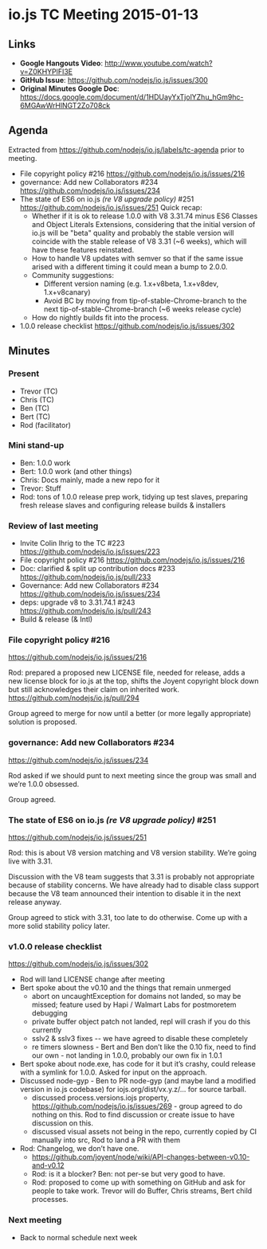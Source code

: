 # io.js TC Meeting 2015-01-13

## Links

* **Google Hangouts Video**: http://www.youtube.com/watch?v=Z0KHYPlFI3E
* **GitHub Issue**: https://github.com/nodejs/io.js/issues/300
* **Original Minutes Google Doc**: https://docs.google.com/document/d/1HDUayYxTjolYZhu_hGm9hc-6MGAwWrHlNGT2Zo708ck

## Agenda

Extracted from https://github.com/nodejs/io.js/labels/tc-agenda prior to meeting.

* File copyright policy #216 https://github.com/nodejs/io.js/issues/216
* governance: Add new Collaborators #234 https://github.com/nodejs/io.js/issues/234
* The state of ES6 on io.js _(re V8 upgrade policy)_ #251 https://github.com/nodejs/io.js/issues/251
  Quick recap:
  - Whether if it is ok to release 1.0.0 with V8 3.31.74 minus ES6 Classes and Object Literals Extensions, considering that the initial version of io.js will be "beta" quality and probably the stable version will coincide with the stable release of V8 3.31 (~6 weeks), which will have these features reinstated.
  - How to handle V8 updates with semver so that if the same issue arised with a different timing it could mean a bump to 2.0.0.
  - Community suggestions:
    * Different version naming (e.g. 1.x+v8beta, 1.x+v8dev, 1.x+v8canary)
    * Avoid BC by moving from tip-of-stable-Chrome-branch to the next tip-of-stable-Chrome-branch (~6 weeks release cycle)
  - How do nightly builds fit into the process.
* 1.0.0 release checklist https://github.com/nodejs/io.js/issues/302

## Minutes

### Present

* Trevor (TC)
* Chris (TC)
* Ben (TC)
* Bert (TC)
* Rod (facilitator)

### Mini stand-up

* Ben: 1.0.0 work
* Bert: 1.0.0 work (and other things)
* Chris: Docs mainly, made a new repo for it
* Trevor: Stuff
* Rod: tons of 1.0.0 release prep work, tidying up test slaves, preparing fresh release slaves and configuring release builds & installers

### Review of last meeting

* Invite Colin Ihrig to the TC #223 https://github.com/nodejs/io.js/issues/223
* File copyright policy #216 https://github.com/nodejs/io.js/issues/216
* Doc: clarified & split up contribution docs #233 https://github.com/nodejs/io.js/pull/233
* Governance: Add new Collaborators #234 https://github.com/nodejs/io.js/issues/234
* deps: upgrade v8 to 3.31.74.1 #243 https://github.com/nodejs/io.js/pull/243
* Build & release (& Intl)


### File copyright policy #216 

https://github.com/nodejs/io.js/issues/216

Rod: prepared a proposed new LICENSE file, needed for release, adds a new license block for io.js at the top, shifts the Joyent copyright block down but still acknowledges their claim on inherited work. https://github.com/nodejs/io.js/pull/294

Group agreed to merge for now until a better (or more legally appropriate) solution is proposed.

### governance: Add new Collaborators #234 

https://github.com/nodejs/io.js/issues/234

Rod asked if we should punt to next meeting since the group was small and we’re 1.0.0 obsessed.

Group agreed.

### The state of ES6 on io.js _(re V8 upgrade policy)_ #251 

https://github.com/nodejs/io.js/issues/251

Rod: this is about V8 version matching and V8 version stability. We’re going live with 3.31.

Discussion with the V8 team suggests that 3.31 is probably not appropriate because of stability concerns. We have already had to disable class support because the V8 team announced their intention to disable it in the next release anyway.

Group agreed to stick with 3.31, too late to do otherwise. Come up with a more solid stability policy later.

### v1.0.0 release checklist

https://github.com/nodejs/io.js/issues/302

* Rod will land LICENSE change after meeting
* Bert spoke about the v0.10 and the things that remain unmerged
  - abort on uncaughtException for domains not landed, so may be missed; feature used by Hapi / Walmart Labs for postmoretem debugging
  - private buffer object patch not landed, repl will crash if you do this currently
  - sslv2 & sslv3 fixes -- we have agreed to disable these completely
  - re timers slowness - Bert and Ben don’t like the 0.10 fix, need to find our own - not landing in 1.0.0, probably our own fix in 1.0.1
* Bert spoke about node.exe, has code for it but it’s crashy, could release with a symlink for 1.0.0. Asked for input on the approach.
* Discussed node-gyp - Ben to PR node-gyp (and maybe land a modified version in io.js codebase) for iojs.org/dist/vx.y.z/... for source tarball.
  - discussed process.versions.iojs property, https://github.com/nodejs/io.js/issues/269 - group agreed to do nothing on this. Rod to find discussion or create issue to have discussion on this.
  - discussed visual assets not being in the repo, currently copied by CI manually into src, Rod to land a PR with them
* Rod: Changelog, we don’t have one.
  - https://github.com/joyent/node/wiki/API-changes-between-v0.10-and-v0.12
  - Rod: is it a blocker? Ben: not per-se but very good to have.
  - Rod: proposed to come up with something on GitHub and ask for people to take work. Trevor will do Buffer, Chris streams, Bert child processes.


### Next meeting

* Back to normal schedule next week
